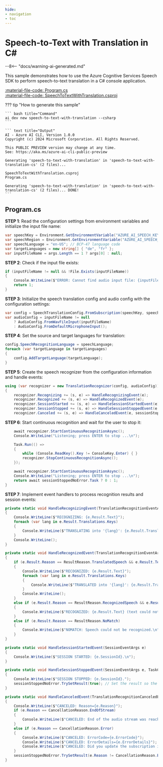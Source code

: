 ```yaml
---
hide:
- navigation
- toc
---
```

# Speech-to-Text with Translation in C\#

--8<-- "docs/warning-ai-generated.md"

This sample demonstrates how to use the Azure Cognitive Services Speech SDK to perform speech-to-text translation in a C# console application.

[:material-file-code: Program.cs](https://raw.githubusercontent.com/robch/book-of-ai/main/docs/samples/speech-to-text-with-translation-cs/Program.cs)  
[:material-file-code: SpeechToTextWithTranslation.csproj](https://raw.githubusercontent.com/robch/book-of-ai/main/docs/samples/speech-to-text-with-translation-cs/SpeechToTextWithTranslation.csproj)  

??? tip "How to generate this sample"

    ``` bash title="Command"
    ai dev new speech-to-text-with-translation --csharp
    ```

    ``` text title="Output"
    AI - Azure AI CLI, Version 1.0.0
    Copyright (c) 2024 Microsoft Corporation. All Rights Reserved.

    This PUBLIC PREVIEW version may change at any time.
    See: https://aka.ms/azure-ai-cli-public-preview

    Generating 'speech-to-text-with-translation' in 'speech-to-text-with-translation-cs' (2 files)...

    SpeechToTextWithTranslation.csproj
    Program.cs

    Generating 'speech-to-text-with-translation' in 'speech-to-text-with-translation-cs' (2 files)... DONE!
    ```

## Program.cs

**STEP 1**: Read the configuration settings from environment variables and initialize the input file name:

```csharp title="Program.cs"
var speechKey = Environment.GetEnvironmentVariable("AZURE_AI_SPEECH_KEY") ?? "<insert your Speech Service API key here>";
var speechRegion = Environment.GetEnvironmentVariable("AZURE_AI_SPEECH_REGION") ?? "<insert your Speech Service region here>";
var speechLanguage = "en-US"; // BCP-47 language code
var targetLanguages = new string[] { "de", "fr" };
var inputFileName = args.Length == 1 ? args[0] : null;
```

**STEP 2**: Check if the input file exists:

```csharp title="Program.cs"
if (inputFileName != null && !File.Exists(inputFileName))
{
    Console.WriteLine($"ERROR: Cannot find audio input file: {inputFileName}");
    return 1;
}
```

**STEP 3**: Initialize the speech translation config and audio config with the configuration settings:

```csharp title="Program.cs"
var config = SpeechTranslationConfig.FromSubscription(speechKey, speechRegion);
var audioConfig = inputFileName != null
    ? AudioConfig.FromWavFileInput(inputFileName)
    : AudioConfig.FromDefaultMicrophoneInput();
```

**STEP 4**: Set the source and target languages for translation:

```csharp title="Program.cs"
config.SpeechRecognitionLanguage = speechLanguage;
foreach (var targetLanguage in targetLanguages)
{
    config.AddTargetLanguage(targetLanguage);
}
```

**STEP 5**: Create the speech recognizer from the configuration information and handle events:

```csharp title="Program.cs"
using (var recognizer = new TranslationRecognizer(config, audioConfig))
{
    recognizer.Recognizing += (s, e) => HandleRecognizingEvent(e);
    recognizer.Recognized += (s, e) => HandleRecognizedEvent(e);
    recognizer.SessionStarted += (s, e) => HandleSessionStartedEvent(e);
    recognizer.SessionStopped += (s, e) => HandleSessionStoppedEvent(e, sessionStoppedNoError);
    recognizer.Canceled += (s, e) => HandleCanceledEvent(e, sessionStoppedNoError);
```

**STEP 6**: Start continuous recognition and wait for the user to stop it:

```csharp title="Program.cs"
    await recognizer.StartContinuousRecognitionAsync();
    Console.WriteLine("Listening; press ENTER to stop ...\n");

    Task.Run(() =>
    {
        while (Console.ReadKey().Key != ConsoleKey.Enter) { }
        recognizer.StopContinuousRecognitionAsync();
    });

    await recognizer.StartContinuousRecognitionAsync();
    Console.WriteLine("Listening; press ENTER to stop ...\n");
    return await sessionStoppedNoError.Task ? 0 : 1;
}
```

**STEP 7**: Implement event handlers to process recognition results and session events:

```csharp title="Program.cs"
private static void HandleRecognizingEvent(TranslationRecognitionEventArgs e)
{
    Console.WriteLine($"RECOGNIZING: {e.Result.Text}");
    foreach (var lang in e.Result.Translations.Keys)
    {
        Console.WriteLine($"TRANSLATING into '{lang}': {e.Result.Translations[lang]}");
    }
    Console.WriteLine();
}

private static void HandleRecognizedEvent(TranslationRecognitionEventArgs e)
{
    if (e.Result.Reason == ResultReason.TranslatedSpeech && e.Result.Text.Length != 0)
    {
        Console.WriteLine($"RECOGNIZED: {e.Result.Text}");
        foreach (var lang in e.Result.Translations.Keys)
        {
            Console.WriteLine($"TRANSLATED into '{lang}': {e.Result.Translations[lang]}");
        }
        Console.WriteLine();
    }
    else if (e.Result.Reason == ResultReason.RecognizedSpeech && e.Result.Text.Length != 0)
    {
        Console.WriteLine($"RECOGNIZED: {e.Result.Text} (text could not be translated)");
    }
    else if (e.Result.Reason == ResultReason.NoMatch)
    {
        Console.WriteLine($"NOMATCH: Speech could not be recognized.\n");
    }
}

private static void HandleSessionStartedEvent(SessionEventArgs e)
{
    Console.WriteLine($"SESSION STARTED: {e.SessionId}.\n");
}

private static void HandleSessionStoppedEvent(SessionEventArgs e, TaskCompletionSource<bool> sessionStoppedNoError)
{
    Console.WriteLine($"SESSION STOPPED: {e.SessionId}.");
    sessionStoppedNoError.TrySetResult(true); // Set the result so the main thread can exit
}

private static void HandleCanceledEvent(TranslationRecognitionCanceledEventArgs e, TaskCompletionSource<bool> sessionStoppedNoError)
{
    Console.WriteLine($"CANCELED: Reason={e.Reason}");
    if (e.Reason == CancellationReason.EndOfStream)
    {
        Console.WriteLine($"CANCELED: End of the audio stream was reached.");
    }
    else if (e.Reason == CancellationReason.Error)
    {
        Console.WriteLine($"CANCELED: ErrorCode={e.ErrorCode}");
        Console.WriteLine($"CANCELED: ErrorDetails={e.ErrorDetails}");
        Console.WriteLine($"CANCELED: Did you update the subscription info?");
    }
    sessionStoppedNoError.TrySetResult(e.Reason != CancellationReason.Error);
}
```
